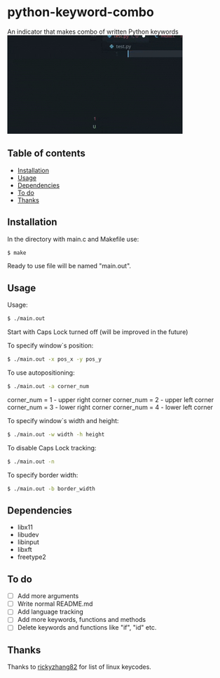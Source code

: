 # python-keyword-combo

An indicator that makes combo of written Python keywords 
![alt image](https://raw.githubusercontent.com/bulochka-reborn/python-keyword-combo/4a2811b7ff761ffce89d6b8313136b384aab9c3c/demonstration.gif)

## Table of contents

- [Installation](#installation)
- [Usage](#usage)
- [Dependencies](#dependencies)
- [To do](#to-do)
- [Thanks](#thanks)

## Installation

In the directory with main.c and Makefile use:

```sh
$ make
```
Ready to use file will be named "main.out".

## Usage

Usage: 
```sh
$ ./main.out
```
Start with Caps Lock turned off (will be improved in the future)

To specify window`s position:
```sh
$ ./main.out -x pos_x -y pos_y
```

To use autopositioning:
```sh
$ ./main.out -a corner_num
```
corner_num = 1 - upper right corner
corner_num = 2 - upper left corner
corner_num = 3 - lower right corner
corner_num = 4 - lower left corner

To specify window`s width and height:
```sh
$ ./main.out -w width -h height
```

To disable Caps Lock tracking:
```sh
$ ./main.out -n
```

To specify border width:
```sh
$ ./main.out -b border_width
```

## Dependencies

- libx11
- libudev
- libinput
- libxft
- freetype2

## To do

- [ ] Add more arguments
- [ ] Write normal README.md
- [ ] Add language tracking
- [ ] Add more keywords, functions and methods
- [ ] Delete keywords and functions like "if", "id" etc.

## Thanks

Thanks to [rickyzhang82](https://gist.github.com/rickyzhang82) for list of linux keycodes.



